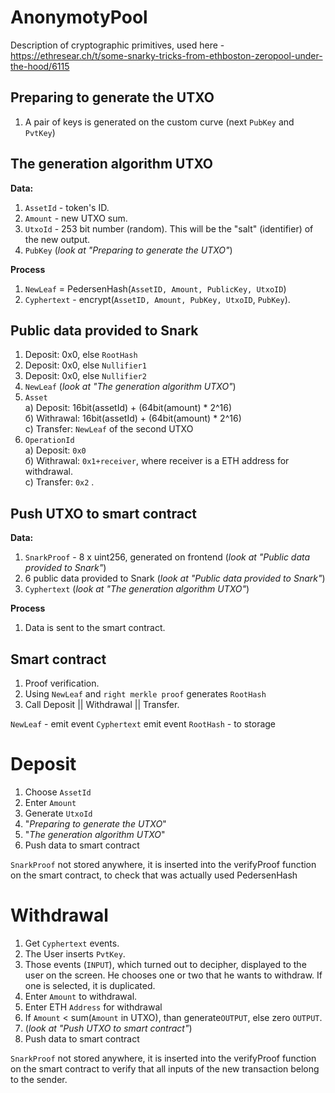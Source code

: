 # AnonymotyPool

Description of cryptographic primitives, used here - https://ethresear.ch/t/some-snarky-tricks-from-ethboston-zeropool-under-the-hood/6115

## Preparing to generate the UTXO 
1. A pair of keys is generated on the custom curve (next `PubKey` and `PvtKey`) 

## The generation algorithm UTXO 
**Data:**  
1. `AssetId` - token's ID. 
2. `Amount` - new UTXO sum. 
3. `UtxoId` - 253 bit number (random). This will be the "salt" (identifier) of the new output. 
4. `PubKey` (*look at "Preparing to generate the UTXO"*) 

**Process** 
1. `NewLeaf` = PedersenHash(`AssetID, Amount, PublicKey, UtxoID`) 
2. `Cyphertext` - encrypt(`AssetID, Amount, PubKey, UtxoID`, `PubKey`). 

## Public data provided to Snark 
1. Deposit: 0x0, else `RootHash` 
2. Deposit: 0x0, else `Nullifier1` 
3. Deposit: 0x0, else `Nullifier2` 
4. `NewLeaf` (*look at  "The generation algorithm UTXO"*) 
5. `Asset`   
    а) Deposit: 16bit(assetId) + (64bit(amount) * 2^16)    
    б) Withrawal: 16bit(assetId) + (64bit(amount) * 2^16)     
    c) Transfer: `NewLeaf` of the second UTXO     
6. `OperationId`    
    a) Deposit: `0x0`    
    б) Withrawal: `0x1+receiver`, where receiver is a ETH address for withdrawal.     
    с) Transfer: `0x2` .   
    
## Push UTXO to smart contract
**Data:** 
1. `SnarkProof` - 8 x uint256, generated on frontend (*look at "Public data provided to Snark"*)
2. 6 public data provided to Snark (*look at "Public data provided to Snark"*)
3. `Cyphertext` (*look at  "The generation algorithm UTXO"*)

**Process**
1. Data is sent to the smart contract.

## Smart contract
1. Proof verification.
2. Using `NewLeaf` and `right merkle proof` generates `RootHash`
3. Call Deposit || Withdrawal || Transfer.

`NewLeaf` - emit event
`Cyphertext` emit event
`RootHash` - to storage

# Deposit 
1. Choose `AssetId`
2. Enter `Amount`
3. Generate `UtxoId`
4. "*Preparing to generate the UTXO*"
5. "*The generation algorithm UTXO*"
6. Push data to smart contract

`SnarkProof` not stored anywhere, it is inserted into the verifyProof function on the smart contract, to check that was actually used PedersenHash


# Withdrawal
1. Get `Cyphertext` events.
2. The User inserts `PvtKey`.
3. Those events (`INPUT`), which turned out to decipher, displayed to the user on the screen. He chooses one or two that he wants to withdraw. If one is selected, it is duplicated.
4. Enter `Amount` to withdrawal.
5. Enter ETH `Address` for withdrawal
6. If `Amount` < sum(`Amount` in UTXO), than generate`OUTPUT`, else zero `OUTPUT`.
7. (*look at "Push UTXO to smart contract"*)
8. Push data to smart contract

`SnarkProof` not stored anywhere, it is inserted into the verifyProof function on the smart contract to verify that all inputs of the new transaction belong to the sender.

